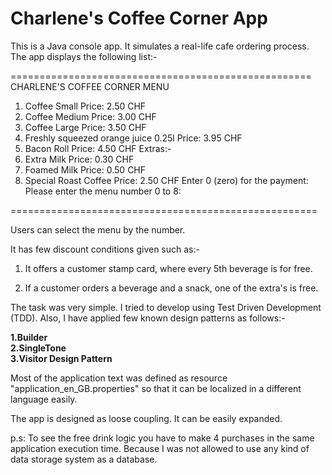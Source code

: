 # Charlene's Coffee Corner App

This is a Java console app. It simulates a real-life cafe ordering process. The app displays the following list:-    

====================================================        
CHARLENE'S COFFEE CORNER MENU
1. Coffee Small Price: 2.50 CHF
2. Coffee Medium Price: 3.00 CHF
3. Coffee Large Price: 3.50 CHF
4. Freshly squeezed orange juice 0.25l Price: 3.95 CHF
5. Bacon Roll Price: 4.50 CHF
   Extras:-
6. Extra Milk Price: 0.30 CHF
7. Foamed Milk Price: 0.50 CHF
8. Special Roast Coffee Price: 2.50 CHF
   Enter 0 (zero) for the payment:
   Please enter the menu number 0 to 8:  
     
=====================================================

Users can select the menu by the number.

It has few discount conditions given such as:-

1. It offers a customer stamp card, where every 5th beverage is for free.

2. If a customer orders a beverage and a snack, one of the extra's is free.


The task was very simple. I tried to develop using Test Driven Development (TDD). Also, I have applied few known design patterns as follows:-

**1.Builder**  
**2.SingleTone**  
**3.Visitor Design Pattern**  

Most of the application text was defined as resource "application_en_GB.properties"  so that it can be localized in a different language easily.

The app is designed as loose coupling. It can be easily expanded.  

p.s: To see the free drink logic you have to make 4 purchases in the same application execution time. Because I was not allowed to use any kind of data storage system as a database.

